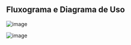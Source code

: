 ## Fluxograma e Diagrama de Uso

![image](https://github.com/user-attachments/assets/d9bfaac5-9ab8-4c4b-9337-0d1ff442758c)

![image](https://github.com/user-attachments/assets/44c3cebe-54dc-47b3-86ca-6eec8bac071c)
